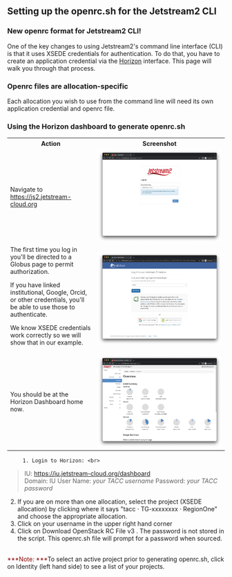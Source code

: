 ## Setting up the openrc.sh for the Jetstream2 CLI

### New openrc format for Jetstream2 CLI!

One of the key changes to using Jetstream2's command line interface (CLI) is that it uses XSEDE credentials for authentication. To do that, you have to create an application credential via the [Horizon](../horizon/intro.md) interface. This page will walk you through that process.

### Openrc files are allocation-specific

Each allocation you wish to use from the command line will need its own application credential and openrc file.

### Using the Horizon dashboard to generate openrc.sh

<table>
  <tr>
    <th style="width: 40%; word-wrap: break-word;" !important>Action</th>
    <th>Screenshot</th>
  </tr>
  <tr>
    <td style="width: 40%; word-wrap: break-word;" !important>Navigate to <a href="https://js2.jetstream-cloud.org" target=_blank>https://js2.jetstream-cloud.org</a></td>
    <td><a href="../../../images/JS2-Horizon-Login-Screen.png" target=_blank><img src="../../../images/JS2-Horizon-Login-Screen.png"></a>
    </td>
  </tr>
  <tr>
    <td style="width: 40%; word-wrap: break-word;" !important>The first time you log in you'll be directed to a Globus page to permit authorization.<p>If you have linked institutional, Google, Orcid, or other credentials, you'll be able to use those to authenticate.<p> We know XSEDE credentials work correctly so we will show that in our example.<p> </td>
    <td><a href="../../../images/JS2-Globus-Screen.png" target=_blank><img src="../../../images/JS2-Globus-Screen.png"></a>
    </td>
  </tr>
  <tr>
    <td style="width: 40%; word-wrap: break-word;" !important>You should be at the Horizon Dashboard home now.</td>
    <td><a href="../../../images/JS2-Horizon-Home.png" target=_blank><img src="../../../images/JS2-Horizon-Home.png"></a>
    </td>
  </tr>
</table>


         1. Login to Horizon: <br>
>IU: https://iu.jetstream-cloud.org/dashboard<br>
>Domain: IU
>User Name: *your TACC username*
>Password: *your TACC password*

2. If you are on more than one allocation, select the project (XSEDE allocation) by clicking where it says "tacc · TG-xxxxxxxx · RegionOne" and choose the appropriate allocation.
3. Click on your username in the upper right hand corner
4. Click on Download OpenStack RC File v3 . The password is not stored in the script. This openrc.sh file will prompt for a password when sourced.<br>
<br>
<span style="color:darkred">***Note: ***</span>To select an active project prior to generating openrc.sh, click on Identity (left hand side) to see a list of your projects.
